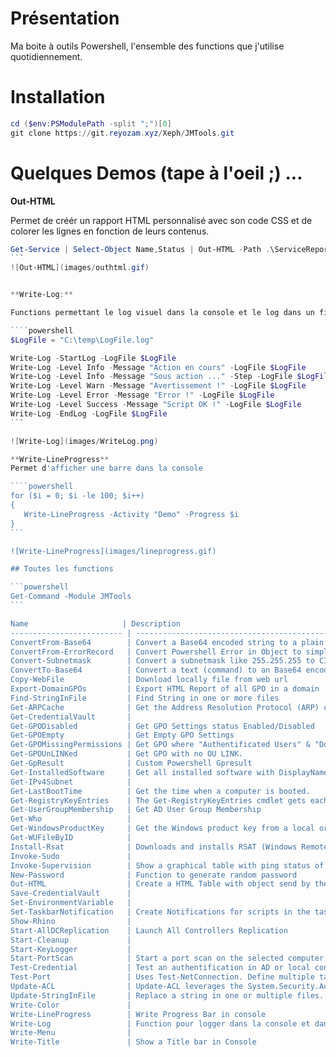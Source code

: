 # Présentation

Ma boite à outils Powershell, l'ensemble des functions que j'utilise quotidiennement.

# Installation

```powershell
cd ($env:PSModulePath -split ";")[0]
git clone https://git.reyozam.xyz/Xeph/JMTools.git
```
# Quelques Demos (tape à l'oeil ;) ...

**Out-HTML**

Permet de créér un rapport HTML personnalisé avec son code CSS
et de colorer les lignes en fonction de leurs contenus.

 ````powershell
Get-Service | Select-Object Name,Status | Out-HTML -Path .\ServiceReport.html -Title "Services" -SuccessMatch "Running" -ErrorMatch "Stopped"
 ```
 ![Out-HTML](images/outhtml.gif)


 **Write-Log:**
 
 Functions permettant le log visuel dans la console et le log dans un fichier simultanément

 ````powershell
$LogFile = "C:\temp\LogFile.log"

Write-Log -StartLog -LogFile $LogFile
Write-Log -Level Info -Message "Action en cours" -LogFile $LogFile
Write-Log -Level Info -Message "Sous action ..." -Step -LogFile $LogFile
Write-Log -Level Warn -Message "Avertissement !" -LogFile $LogFile
Write-Log -Level Error -Message "Error !" -LogFile $LogFile
Write-Log -Level Success -Message "Script OK !" -LogFile $LogFile
Write-Log -EndLog -LogFile $LogFile
 ```
 
![Write-Log](images/WriteLog.png)

 **Write-LineProgress**
Permet d'afficher une barre dans la console

 ````powershell
for ($i = 0; $i -le 100; $i++) 
{
    Write-LineProgress -Activity "Demo" -Progress $i    
}
 ```
 
![Write-LineProgress](images/lineprogress.gif)

## Toutes les functions

```powershell
Get-Command -Module JMTools
```

 Name                     | Description                                           | LINK                                       
------------------------- | ----------------------------------------------------- | --------------------------------------------
ConvertFrom-Base64        | Convert a Base64 encoded string to a plain text st... | [LINK](public/ConvertFrom-Base64.ps1)       
ConvertFrom-ErrorRecord   | Convert Powershell Error in Object to simplify exp... | [LINK](public/ConvertFrom-ErrorRecord.ps1)  
Convert-Subnetmask        | Convert a subnetmask like 255.255.255 to CIDR (/24... | [LINK](public/Convert-Subnetmask.ps1)       
ConvertTo-Base64          | Convert a text (command) to an Base64 encoded stri... | [LINK](public/ConvertTo-Base64.ps1)         
Copy-WebFile              | Download locally file from web url                    | [LINK](public/Copy-WebFile.ps1)             
Export-DomainGPOs         | Export HTML Report of all GPO in a domain             | [LINK](public/Export-DomainGPOs.ps1)        
Find-StringInFile         | Find String in one or more files                      | [LINK](public/Find-StringInFile.ps1)        
Get-ARPCache              | Get the Address Resolution Protocol (ARP) cache       | [LINK](public/Get-ARPCache.ps1)             
Get-CredentialVault       |                                                       | [LINK](public/Get-CredentialVault.ps1)      
Get-GPODisabled           | Get GPO Settings status Enabled/Disabled              | [LINK](public/Get-GPODisabled.ps1)          
Get-GPOEmpty              | Get Empty GPO Settings                                | [LINK](public/Get-GPOEmpty.ps1)             
Get-GPOMissingPermissions | Get GPO where "Authentificated Users" & "Domain Co... | [LINK](public/Get-GPOMissingPermissions.ps1)
Get-GPOUnLINKed           | Get GPO with no OU LINK.                              | [LINK](public/Get-GPOUnLINKed.ps1)          
Get-GpResult              | Custom Powershell Gpresult                            | [LINK](public/Get-GpResult.ps1)             
Get-InstalledSoftware     | Get all installed software with DisplayName, Publi... | [LINK](public/Get-InstalledSoftware.ps1)    
Get-IPv4Subnet            |                                                       | [LINK](public/Get-IPv4Subnet.ps1)           
Get-LastBootTime          | Get the time when a computer is booted.               | [LINK](public/Get-LastBootTime.ps1)         
Get-RegistryKeyEntries    | The Get-RegistryKeyEntries cmdlet gets each entry ... | [LINK](public/Get-RegistryKeyEntries.ps1)   
Get-UserGroupMembership   | Get AD User Group Membership                          | [LINK](public/Get-UserGroupMembership.ps1)  
Get-Who                   |                                                       | [LINK](public/Get-Who.ps1)                  
Get-WindowsProductKey     | Get the Windows product key from a local or remote... | [LINK](public/Get-WindowsProductKey.ps1)    
Get-WUFileByID            |                                                       | [LINK](public/Get-WUFileByID.ps1)           
Install-Rsat              | Downloads and installs RSAT (Windows Remote Server... | [LINK](public/Install-Rsat.ps1)             
Invoke-Sudo               |                                                       | [LINK](public/Invoke-Sudo.ps1)              
Invoke-Supervision        | Show a graphical table with ping status of multipl... | [LINK](public/Invoke-Supervision.ps1)       
New-Password              | Function to generate random password                  | [LINK](public/New-Password.ps1)             
Out-HTML                  | Create a HTML Table with object send by the pipeli... | [LINK](public/Out-HTML.ps1)                 
Save-CredentialVault      |                                                       | [LINK](public/Save-CredentialVault.ps1)     
Set-EnvironmentVariable   |                                                       | [LINK](public/Set-EnvironmentVariable.ps1)  
Set-TaskbarNotification   | Create Notifications for scripts in the taskbar       | [LINK](public/Set-TaskbarNotification.ps1)  
Show-Rhino                |                                                       | [LINK](public/Show-Rhino.ps1)               
Start-AllDCReplication    | Launch All Controllers Replication                    | [LINK](public/Start-AllDCReplication.ps1)   
Start-Cleanup             |                                                       | [LINK](public/Start-Cleanup.ps1)            
Start-KeyLogger           |                                                       | [LINK](public/Start-KeyLogger.ps1)          
Start-PortScan            | Start a port scan on the selected computer on comm... | [LINK](public/Start-PortScan.ps1)           
Test-Credential           | Test an authentification in AD or local context       | [LINK](public/Test-Credential.ps1)          
Test-Port                 | Uses Test-NetConnection. Define multiple targets a... | [LINK](public/Test-Port.ps1)                
Update-ACL                | Update-ACL leverages the System.Security.AccessCon... | [LINK](public/Update-ACL.ps1)               
Update-StringInFile       | Replace a string in one or multiple files.            | [LINK](public/Update-StringInFile.ps1)      
Write-Color               |                                                       | [LINK](public/Write-Color.ps1)              
Write-LineProgress        | Write Progress Bar in console                         | [LINK](public/Write-LineProgress.ps1)       
Write-Log                 | Function pour logger dans la console et dans un fi... | [LINK](public/Write-Log.ps1)                
Write-Menu                |                                                       | [LINK](public/Write-Menu.ps1)               
Write-Title               | Show a Title bar in Console                           | [LINK](public/Write-Title.ps1)                                      
